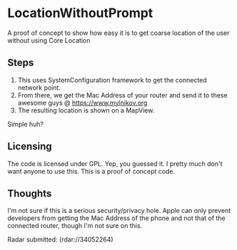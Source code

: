 # LocationWithoutPrompt

A proof of concept to show how easy it is to get coarse location of the user without using Core Location

## Steps

1. This uses SystemConfiguration framework to get the connected network point. 
2. From there, we get the Mac Address of your router and send it to these awesome guys @ https://www.mylnikov.org
3. The resulting location is shown on a MapView.

Simple huh?

## Licensing
The code is licensed under GPL. Yep, you guessed it. I pretty much don't want anyone to use this. This is a proof of concept code.

## Thoughts
I'm not sure if this is a serious security/privacy hole. Apple can only prevent developers from getting the Mac Address of the phone and not that of the connected router, though I'm not sure on this. 

Radar submitted: (rdar://34052264)

